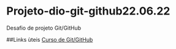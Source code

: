 # Projeto-dio-git-github22.06.22
Desafio de projeto Git/GitHub

##Links ùteis
[Curso de Git/GitHub](workover.com.br/courses/591)
